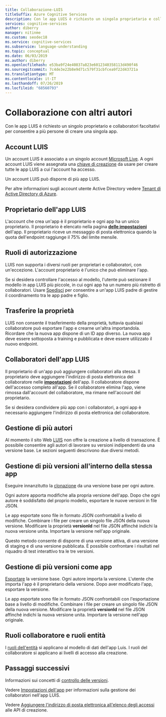 ```yaml
---
title: Collaborazione-LUIS
titleSuffix: Azure Cognitive Services
description: Con le app LUIS è richiesto un singolo proprietario e collaboratori facoltativi per consentire a più persone di creare una singola app.
services: cognitive-services
author: diberry
manager: nitinme
ms.custom: seodec18
ms.service: cognitive-services
ms.subservice: language-understanding
ms.topic: conceptual
ms.date: 06/03/2019
ms.author: diberry
ms.openlocfilehash: e53ba9f24e40837a823e6012340358113d490f46
ms.sourcegitcommit: 7c4de3e22b8e9d71c579f31cbfcea9f22d43721a
ms.translationtype: MT
ms.contentlocale: it-IT
ms.lasthandoff: 07/26/2019
ms.locfileid: "68560793"
---
```

# <a name="collaborating-with-other-authors"></a>Collaborazione con altri autori

Con le app LUIS è richiesto un singolo proprietario e collaboratori facoltativi per consentire a più persone di creare una singola app.

## <a name="luis-account"></a>Account LUIS
Un account LUIS è associato a un singolo account [Microsoft Live](https://login.live.com/). A ogni account LUIS viene assegnata una [chiave di creazione](luis-concept-keys.md#authoring-key) da usare per creare tutte le app LUIS a cui l'account ha accesso. 

Un account LUIS può disporre di più app LUIS.

Per altre informazioni sugli account utente Active Directory vedere [Tenant di Active Directory di Azure](luis-how-to-collaborate.md#azure-active-directory-tenant-user). 

## <a name="luis-app-owner"></a>Proprietario dell'app LUIS

L'account che crea un'app è il proprietario e ogni app ha un unico proprietario. Il proprietario è elencato nella pagina **[delle impostazioni](luis-how-to-collaborate.md)** dell'app. Il proprietario riceve un messaggio di posta elettronica quando la quota dell'endpoint raggiunge il 75% del limite mensile. 

## <a name="authorization-roles"></a>Ruoli di autorizzazione
LUIS non supporta i diversi ruoli per proprietari e collaboratori, con un'eccezione. L'account proprietario è l'unico che può eliminare l'app.

Se si desidera controllare l'accesso al modello, l'utente può sezionare il modello in app LUIS più piccole, in cui ogni app ha un numero più ristretto di collaboratori. Usare [Spedisci](https://aka.ms/dispatch-tool) per consentire a un'app LUIS padre di gestire il coordinamento tra le app padre e figlio.

## <a name="transfer-ownership"></a>Trasferire la proprietà
LUIS non consente il trasferimento della proprietà, tuttavia qualsiasi collaboratore può esportare l'app e crearne un'altra importandola. Ricordare che la nuova app dispone di un ID app diverso. La nuova app deve essere sottoposta a training e pubblicata e deve essere utilizzato il nuovo endpoint.

## <a name="luis-app-collaborators"></a>Collaboratori dell'app LUIS
Il proprietario di un'app può aggiungere collaboratori alla stessa. Il proprietario deve aggiungere l'indirizzo di posta elettronica del collaboratore nelle **[impostazioni](luis-how-to-collaborate.md)** dell'app. Il collaboratore dispone dell'accesso completo all'app. Se il collaboratore elimina l'app, viene rimossa dall'account del collaboratore, ma rimane nell'account del proprietario. 

Se si desidera condividere più app con i collaboratori, a ogni app è necessario aggiungere l'indirizzo di posta elettronica del collaboratore. 

## <a name="managing-multiple-authors"></a>Gestione di più autori
Al momento il sito Web [LUIS](luis-reference-regions.md#luis-website) non offre la creazione a livello di transazione. È possibile consentire agli autori di lavorare su versioni indipendenti da una versione base. Le sezioni seguenti descrivono due diversi metodi.

## <a name="manage-multiple-versions-inside-the-same-app"></a>Gestione di più versioni all'interno della stessa app
Eseguire innanzitutto la [clonazione](luis-how-to-manage-versions.md#clone-a-version) da una versione base per ogni autore. 

Ogni autore apporta modifiche alla propria versione dell'app. Dopo che ogni autore è soddisfatto del proprio modello, esportare le nuove versioni in file JSON.  

Le app esportate sono file in formato JSON confrontabili a livello di modifiche. Combinare i file per creare un singolo file JSON della nuova versione. Modificare la proprietà **versionId** nel file JSON affinché indichi la nuova versione unita. Importare la versione nell'app originale. 

Questo metodo consente di disporre di una versione attiva, di una versione di staging e di una versione pubblicata. È possibile confrontare i risultati nel riquadro di test interattivo tra le tre versioni.

## <a name="manage-multiple-versions-as-apps"></a>Gestione di più versioni come app
[Esportare](luis-how-to-manage-versions.md#export-version) la versione base. Ogni autore importa la versione. L'utente che importa l'app è il proprietario della versione. Dopo aver modificato l'app, esportare la versione. 

Le app esportate sono file in formato JSON confrontabili con l'esportazione base a livello di modifiche. Combinare i file per creare un singolo file JSON della nuova versione. Modificare la proprietà **versionId** nel file JSON affinché indichi la nuova versione unita. Importare la versione nell'app originale.

## <a name="collaborator-roles-vs-entity-roles"></a>Ruoli collaboratore e ruoli entità

I [ruoli dell'entità](luis-concept-roles.md) si applicano al modello di dati dell'app Luis. I ruoli del collaboratore si applicano ai livelli di accesso alla creazione. 

## <a name="next-steps"></a>Passaggi successivi

Informazioni sui concetti di [controllo delle versioni](luis-concept-version.md). 

Vedere [Impostazioni dell'app](luis-how-to-collaborate.md) per informazioni sulla gestione dei collaboratori nell'app LUIS.

Vedere [Aggiungere l'indirizzo di posta elettronica all'elenco degli accessi](https://westus.dev.cognitive.microsoft.com/docs/services/5890b47c39e2bb17b84a55ff/operations/58fcccdd5aca2f08a4104342) alle API di creazione.
